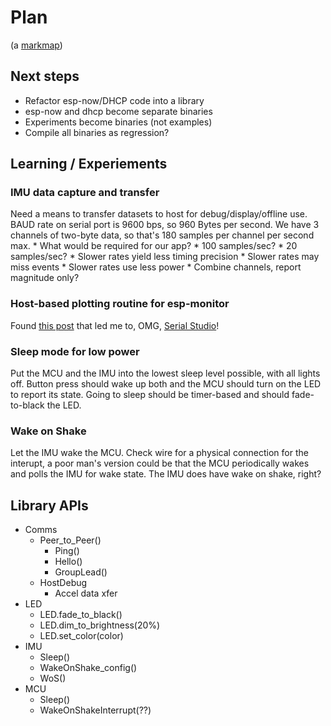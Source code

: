 # Plan  
(a [markmap](https://markmap.js.org/))

## Next steps
* Refactor esp-now/DHCP code into a library  
* esp-now and dhcp become separate binaries
* Experiments become binaries (not examples)  
* Compile all binaries as regression?

## Learning / Experiements  

### IMU data capture and transfer   
Need a means to transfer datasets to host for debug/display/offline use.  BAUD rate on serial port is 9600 bps, so 960 Bytes per second.  We have 3 channels of two-byte data, so that's 180 samples per channel per second max.
    * What would be required for our app?
        * 100 samples/sec?
        * 20 samples/sec?
        * Slower rates yield less timing precision
        * Slower rates may miss events
        * Slower rates use less power
    * Combine channels, report magnitude only?

### Host-based plotting routine for esp-monitor  
Found [this post](https://dev.to/apollolabsbin/embedded-rust-embassy-uart-serial-communication-4fd3) that led me to, OMG, [Serial Studio](https://serial-studio.github.io/)!

### Sleep mode for low power
Put the MCU and the IMU into the lowest sleep level possible, with all lights off.  Button press should wake up both and the MCU should turn on the LED to report its state.  Going to sleep should be timer-based and should fade-to-black the LED.

### Wake on Shake
Let the IMU wake the MCU. Check wire for a physical connection for the interupt, a poor man's version could be that the MCU periodically wakes and polls the IMU for wake state.  The IMU does have wake on shake, right?

## Library APIs
* Comms
    * Peer_to_Peer()
        * Ping()
        * Hello()
        * GroupLead()
    * HostDebug
        * Accel data xfer
* LED
    * LED.fade_to_black()
    * LED.dim_to_brightness(20%)
    * LED.set_color(color)
* IMU
    * Sleep()
    * WakeOnShake_config()
    * WoS()
* MCU
    * Sleep()
    * WakeOnShakeInterrupt(??)
